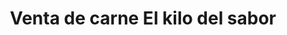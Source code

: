 ---
title: "Venta de carne El kilo del sabor"
url: /achacachi/venta-de-carne-el-kilo-del-sabor/
shop: general
---